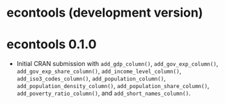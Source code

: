# econtools (development version)

# econtools 0.1.0

* Initial CRAN submission with `add_gdp_column()`, `add_gov_exp_column()`, `add_gov_exp_share_column()`, `add_income_level_column()`, `add_iso3_codes_column()`, `add_population_column()`, `add_population_density_column()`, `add_population_share_column()`, `add_poverty_ratio_column()`, and `add_short_names_column()`.
